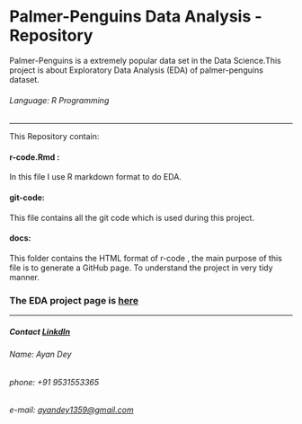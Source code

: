 # Palmer-Penguins Data Analysis - Repository

Palmer-Penguins is a extremely popular data set in the Data Science.This project is about Exploratory Data Analysis (EDA) of palmer-penguins dataset.  
  
###### Language: R Programming 
---

This Repository contain:

#### r-code.Rmd : 
In this file I use R markdown format to do EDA.

#### git-code: 
This file contains all the git code which is used during this project.

#### docs: 
This folder contains the HTML format of r-code , the main purpose of this file is to generate a GitHub page.  To understand the project in very tidy manner. 

### The EDA project page is [here](https://ayandey1359.github.io/palmerpenguins-da/)

---
##### Contact [LinkdIn](https://www.linkedin.com/in/ayandeyro)  

###### Name: Ayan Dey
###### phone: +91 9531553365
###### e-mail: ayandey1359@gmail.com